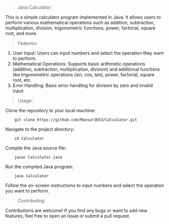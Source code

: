 > Java Calculator:

This is a simple calculator program implemented in Java. It allows users to perform various mathematical operations such as addition, subtraction, multiplication, division, trigonometric functions, power, factorial, square root, and more.

> Features: 

1. User Input: Users can input numbers and select the operation they want to perform.
2. Mathematical Operations: Supports basic arithmetic operations (addition, subtraction, multiplication, division) and additional functions like trigonometric operations (sin, cos, tan), power, factorial, square root, etc.
3. Error Handling: Basic error handling for division by zero and invalid input.

> Usage: 

Clone the repository to your local machine:

        git clone https://github.com/Mansur3653/Calculator.git

Navigate to the project directory:

        cd Calculator

Compile the Java source file:

        javac Calculator.java

Run the compiled Java program:

        java Calculator

Follow the on-screen instructions to input numbers and select the operation you want to perform.

> Contributing: 

Contributions are welcome! If you find any bugs or want to add new features, feel free to open an issue or submit a pull request.
